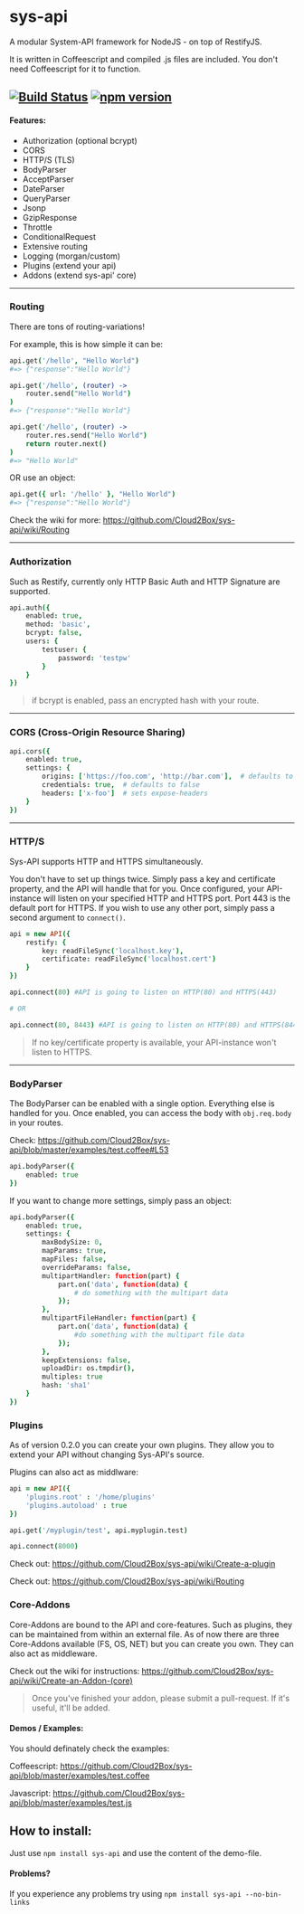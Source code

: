 # sys-api
A modular System-API framework for NodeJS - on top of RestifyJS.

It is written in Coffeescript and compiled .js files are included.
You don't need Coffeescript for it to function.

[![Build Status](https://travis-ci.org/Cloud2Box/sys-api.svg?branch=master)](https://travis-ci.org/Cloud2Box/sys-api) [![npm version](https://badge.fury.io/js/sys-api.svg)](https://badge.fury.io/js/sys-api)
---

#### Features:
+ Authorization (optional bcrypt)
+ CORS
+ HTTP/S (TLS)
+ BodyParser
+ AcceptParser
+ DateParser
+ QueryParser
+ Jsonp
+ GzipResponse
+ Throttle
+ ConditionalRequest
+ Extensive routing
+ Logging (morgan/custom)
+ Plugins (extend your api)
+ Addons (extend sys-api' core)

---

### Routing
There are tons of routing-variations!

For example, this is how simple it can be:

```coffeescript
api.get('/hello', "Hello World")
#=> {"response":"Hello World"}
```
```coffeescript
api.get('/hello', (router) ->
    router.send("Hello World")
)
#=> {"response":"Hello World"}
```
```coffeescript
api.get('/hello', (router) ->
    router.res.send("Hello World")
    return router.next()
)
#=> "Hello World"
```

OR use an object:

```coffeescript
api.get({ url: '/hello' }, "Hello World")
#=> {"response":"Hello World"}
```

Check the wiki for more: https://github.com/Cloud2Box/sys-api/wiki/Routing

---

### Authorization
Such as Restify, currently only HTTP Basic Auth and HTTP Signature are supported.

```coffeescript
api.auth({
    enabled: true,
    method: 'basic',
    bcrypt: false,
    users: {
        testuser: {
            password: 'testpw'
        }   
    }
})
```

> if bcrypt is enabled, pass an encrypted hash with your route.

---

### CORS (Cross-Origin Resource Sharing)
```coffeescript
api.cors({
    enabled: true,
    settings: {
        origins: ['https://foo.com', 'http://bar.com'],  # defaults to ['*']
        credentials: true,  # defaults to false
        headers: ['x-foo']  # sets expose-headers
    }
})
```

---

### HTTP/S
Sys-API supports HTTP and HTTPS simultaneously.

You don't have to set up things twice. Simply pass a key and certificate property,
and the API will handle that for you. Once configured, your API-instance will listen on your specified HTTP and HTTPS port.
Port 443 is the default port for HTTPS. If you wish to use any other port, simply pass a second argument to ```connect()```.

```coffeescript
api = new API({
    restify: {
        key: readFileSync('localhost.key'),
        certificate: readFileSync('localhost.cert')
    }
})

api.connect(80) #API is going to listen on HTTP(80) and HTTPS(443)

# OR

api.connect(80, 8443) #API is going to listen on HTTP(80) and HTTPS(8443)
```

> If no key/certificate property is available, your API-instance won't listen to HTTPS.

---

### BodyParser
The BodyParser can be enabled with a single option.
Everything else is handled for you.
Once enabled, you can access the body with `obj.req.body` in your routes.

Check: https://github.com/Cloud2Box/sys-api/blob/master/examples/test.coffee#L53

```coffeescript
api.bodyParser({
    enabled: true
})
```

If you want to change more settings, simply pass an object:

```coffeescript
api.bodyParser({
    enabled: true,
    settings: {
        maxBodySize: 0,
        mapParams: true,
        mapFiles: false,
        overrideParams: false,
        multipartHandler: function(part) {
            part.on('data', function(data) {
                # do something with the multipart data
            });
        },
        multipartFileHandler: function(part) {
            part.on('data', function(data) {
                #do something with the multipart file data
            });
        },
        keepExtensions: false,
        uploadDir: os.tmpdir(),
        multiples: true
        hash: 'sha1'
    }
})
```


### Plugins
As of version 0.2.0 you can create your own plugins.
They allow you to extend your API without changing Sys-API's source.

Plugins can also act as middlware:
```coffeescript
api = new API({
    'plugins.root' : '/home/plugins'
    'plugins.autoload' : true
})

api.get('/myplugin/test', api.myplugin.test)

api.connect(8000)
```

Check out: https://github.com/Cloud2Box/sys-api/wiki/Create-a-plugin

Check out: https://github.com/Cloud2Box/sys-api/wiki/Routing

### Core-Addons
Core-Addons are bound to the API and core-features. Such as plugins, they can be maintained from within an external file.
As of now there are three Core-Addons available (FS, OS, NET) but you can create you own.
They can also act as middleware.

Check out the wiki for instructions: https://github.com/Cloud2Box/sys-api/wiki/Create-an-Addon-(core)

> Once you've finished your addon, please submit a pull-request. If it's useful, it'll be added.



#### Demos / Examples:
You should definately check the examples:

Coffeescript: https://github.com/Cloud2Box/sys-api/blob/master/examples/test.coffee

Javascript:   https://github.com/Cloud2Box/sys-api/blob/master/examples/test.js

## How to install:
Just use `npm install sys-api` and use the content of the demo-file. 

#### Problems?
If you experience any problems try using `npm install sys-api --no-bin-links`
